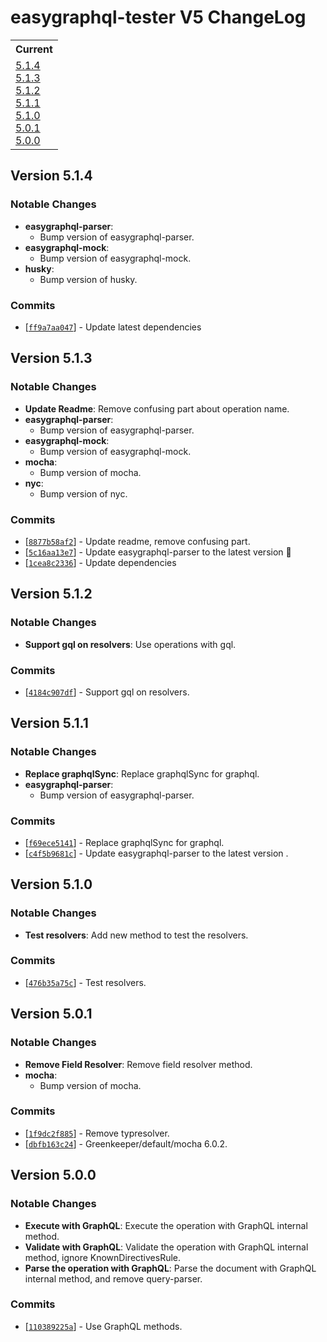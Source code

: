 # easygraphql-tester V5 ChangeLog

<table>
<tr>
<th>Current</th>
</tr>
<tr>
<td>
<a href="#5.1.4">5.1.4</a><br/>
<a href="#5.1.3">5.1.3</a><br/>
<a href="#5.1.2">5.1.2</a><br/>
<a href="#5.1.1">5.1.1</a><br/>
<a href="#5.1.0">5.1.0</a><br/>
<a href="#5.0.1">5.0.1</a><br/>
<a href="#5.0.0">5.0.0</a><br/>
</td>
</tr>
</table>

<a id="5.1.4"></a>
## Version 5.1.4

### Notable Changes

* **easygraphql-parser**:
  - Bump version of easygraphql-parser.
* **easygraphql-mock**:
  - Bump version of easygraphql-mock.
* **husky**:
  - Bump version of husky.

### Commits

* [[`ff9a7aa047`](https://github.com/EasyGraphQL/easygraphql-tester/commit/ff9a7aa047)] - Update latest dependencies

<a id="5.1.3"></a>
## Version 5.1.3

### Notable Changes

* **Update Readme**: Remove confusing part about operation name.
* **easygraphql-parser**:
  - Bump version of easygraphql-parser.
* **easygraphql-mock**:
  - Bump version of easygraphql-mock.
* **mocha**:
  - Bump version of mocha.
* **nyc**:
  - Bump version of nyc.

### Commits

* [[`8877b58af2`](https://github.com/EasyGraphQL/easygraphql-tester/commit/8877b58af2)] - Update readme, remove confusing part.
* [[`5c16aa13e7`](https://github.com/EasyGraphQL/easygraphql-tester/commit/5c16aa13e7)] - Update easygraphql-parser to the latest version 🚀
* [[`1cea8c2336`](https://github.com/EasyGraphQL/easygraphql-tester/commit/1cea8c2336)] - Update dependencies 

<a id="5.1.2"></a>
## Version 5.1.2

### Notable Changes

* **Support gql on resolvers**: Use operations with gql.

### Commits

* [[`4184c907df`](https://github.com/EasyGraphQL/easygraphql-tester/commit/4184c907df)] - Support gql on resolvers.

<a id="5.1.1"></a>
## Version 5.1.1

### Notable Changes

* **Replace graphqlSync**: Replace graphqlSync for graphql.
* **easygraphql-parser**:
  - Bump version of easygraphql-parser.

### Commits

* [[`f69ece5141`](https://github.com/EasyGraphQL/easygraphql-tester/commit/f69ece5141)] - Replace graphqlSync for graphql.
* [[`c4f5b9681c`](https://github.com/EasyGraphQL/easygraphql-tester/commit/c4f5b9681c)] - Update easygraphql-parser to the latest version .


<a id="5.1.0"></a>
## Version 5.1.0

### Notable Changes

* **Test resolvers**: Add new method to test the resolvers.


### Commits

* [[`476b35a75c`](https://github.com/EasyGraphQL/easygraphql-tester/commit/476b35a75c)] - Test resolvers.

<a id="5.0.1"></a>
## Version 5.0.1

### Notable Changes

* **Remove Field Resolver**: Remove field resolver method.
* **mocha**:
  - Bump version of mocha.


### Commits

* [[`1f9dc2f885`](https://github.com/EasyGraphQL/easygraphql-tester/commit/1f9dc2f885)] - Remove typresolver.
* [[`dbfb163c24`](https://github.com/EasyGraphQL/easygraphql-tester/commit/dbfb163c24)] - Greenkeeper/default/mocha 6.0.2.


<a id="5.0.0"></a>
## Version 5.0.0

### Notable Changes

* **Execute with GraphQL**: Execute the operation with GraphQL internal method.
* **Validate with GraphQL**: Validate the operation with GraphQL internal method, ignore KnownDirectivesRule.
* **Parse the operation with GraphQL**: Parse the document with GraphQL internal method, and remove query-parser.

### Commits

* [[`110389225a`](https://github.com/EasyGraphQL/easygraphql-tester/commit/110389225a)] - Use GraphQL methods.
